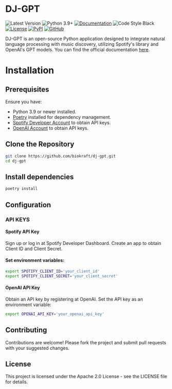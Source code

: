 # DJ-GPT

![Latest Version](https://img.shields.io/badge/version-0.1.0-g)
![Python 3.9+](https://img.shields.io/badge/python-3.9%2C%203.10%2C%203.11-blue?logo=python)
[![Documentation](https://img.shields.io/badge/documentation-view-blue?logo=read-the-docs)](https://biokraft.github.io/dj_gpt/)
![Code Style Black](https://img.shields.io/badge/code%20style-black-black)
[![License](https://img.shields.io/badge/License-Apache%202.0-g.svg)](https://opensource.org/licenses/Apache-2.0)
[![PyPI](https://img.shields.io/badge/PyPI-View%20on%20PyPI-blue?logo=pypi)](https://pypi.org/project/dj-gpt/)
[![GitHub](https://img.shields.io/badge/GitHub-View%20on%20GitHub-lightgrey?logo=github)](https://github.com/biokraft/dj-gpt)

DJ-GPT is an open-source Python application designed to integrate natural language processing with music discovery, utilizing Spotify's library and OpenAI's GPT models.
You can find the official documentation [here](https://biokraft.github.io/dj_gpt/).

# Installation

## Prerequisites

Ensure you have:
- Python 3.9 or newer installed.
- [Poetry](https://python-poetry.org/docs/) installed for dependency management.
- [Spotify Developer Account](https://developer.spotify.com/) to obtain API keys.
- [OpenAI Account](https://platform.openai.com/) to obtain API keys.

## Clone the Repository

```bash
git clone https://github.com/biokraft/dj-gpt.git
cd dj-gpt
```

## Install dependencies
```bash
poetry install
```

## Configuration
### API KEYS
#### Spotify API Key
Sign up or log in at Spotify Developer Dashboard.
Create an app to obtain Client ID and Client Secret.

#### Set environment variables:
```bash
export SPOTIFY_CLIENT_ID='your_client_id'
export SPOTIFY_CLIENT_SECRET='your_client_secret'
```

#### OpenAI API Key
Obtain an API key by registering at OpenAI.
Set the API key as an environment variable:
```bash
export OPENAI_API_KEY='your_openai_api_key'
```

## Contributing
Contributions are welcome! Please fork the project and submit pull requests with your suggested changes.

## License
This project is licensed under the Apache 2.0 License - see the LICENSE file for details.
